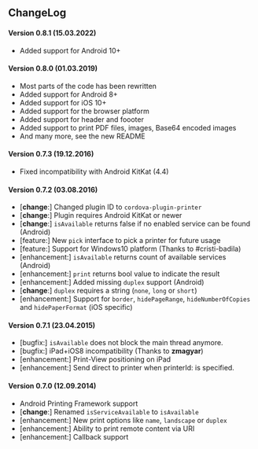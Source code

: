## ChangeLog

#### Version 0.8.1 (15.03.2022)
- Added support for Android 10+


#### Version 0.8.0 (01.03.2019)
- Most parts of the code has been rewritten
- Added support for Android 8+
- Added support for iOS 10+
- Added support for the browser platform
- Added support for header and foooter
- Added support to print PDF files, images, Base64 encoded images
- And many more, see the new README

#### Version 0.7.3 (19.12.2016)
- Fixed incompatibility with Android KitKat (4.4)

#### Version 0.7.2 (03.08.2016)
- [__change__:] Changed plugin ID to `cordova-plugin-printer`
- [__change__:] Plugin requires Android KitKat or newer
- [__change__:] `isAvailable` returns false if no enabled service can be found (Android)
- [feature:] New `pick` interface to pick a printer for future usage
- [feature:] Support for Windows10 platform (Thanks to #cristi-badila)
- [enhancement:] `isAvailable` returns count of available services (Android)
- [enhancement:] `print` returns bool value to indicate the result
- [enhancement:] Added missing `duplex` support (Android)
- [__change__:] `duplex` requires a string (`none`, `long` or `short`)
- [enhancement:] Support for `border`, `hidePageRange`, `hideNumberOfCopies` and `hidePaperFormat` (iOS specific)

#### Version 0.7.1 (23.04.2015)
- [bugfix:] `isAvailable` does not block the main thread anymore.
- [bugfix:] iPad+iOS8 incompatibility (Thanks to __zmagyar__)
- [enhancement:] Print-View positioning on iPad
- [enhancement:] Send direct to printer when printerId: is specified.

#### Version 0.7.0 (12.09.2014)
- Android Printing Framework support
- [__change__:] Renamed `isServiceAvailable` to `isAvailable`
- [enhancement:] New print options like `name`, `landscape` or `duplex`
- [enhancement:] Ability to print remote content via URI
- [enhancement:] Callback support